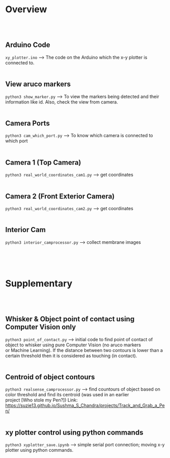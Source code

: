 # Overview
<br>
<br>

## Arduino Code 
`xy_plotter.ino`  --> The code on the Arduino which the x-y plotter is connected to. <br>
<br>

## View aruco markers
`python3 show_marker.py`  --> To view the markers being detected and their information like id. Also, check the view from camera. <br>
<br>

## Camera Ports 
`python3 cam_which_port.py`  --> To know which camera is connected to which port <br>
<br>

## Camera 1 (Top Camera)
`python3 real_world_coordinates_cam1.py`  --> get coordinates <br>
<br>

## Camera 2 (Front Exterior Camera)
`python3 real_world_coordinates_cam2.py`  --> get coordinates <br>
<br>

## Interior Cam
`python3 interior_camprocessor.py`  --> collect membrane images <br>

<br>
<br>
<br>

# Supplementary
<br>
<br>

## Whisker & Object point of contact using Computer Vision only
`python3 point_of_contact.py`  --> initial code to find point of contact of object to whisker using pure Computer Vision (no aruco markers <br> or Machine Learning). If the distance between two contours is lower than a certain threshold then it is considered as touching (in contact).<br>
<br>

## Centroid of object contours
`python3 realsense_camprocessor.py`  --> find countours of object based on color threshold and find its centroid (was used in an earlier <br> project [Who stole my Pen?]) Link: https://suzie13.github.io/Sushma_S_Chandra/projects/Track_and_Grab_a_Pen/  <br>
<br>

## xy plotter control using python commands
`python3 xyplotter_save.ipynb`  --> simple serial port connection; moving x-y plotter using python commands. <br>

